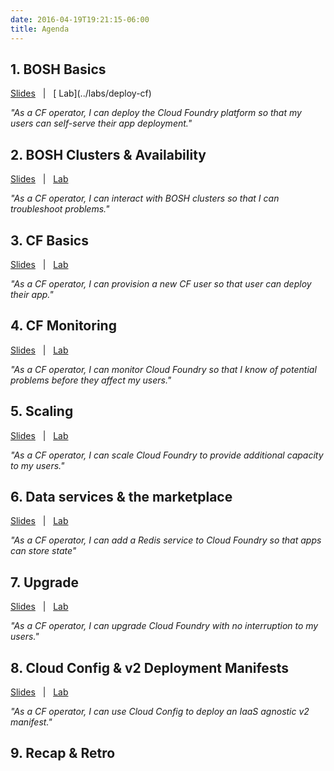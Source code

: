 ```yaml
---
date: 2016-04-19T19:21:15-06:00
title: Agenda
---
```


## 1. BOSH Basics

<a href="/slides/#/bosh-basics" target="_blank">
  <i class="fa fa-tv"></i> Slides</a>
  &nbsp; | &nbsp; [<i class="fa fa-flask"></i> Lab](../labs/deploy-cf)

*"As a CF operator, I can deploy the Cloud Foundry platform so that my users can self-serve their app deployment."*


## 2. BOSH Clusters & Availability

<a href="/slides/#/bosh-ha" target="_blank"><i class="fa fa-tv"></i> Slides</a> &nbsp; | &nbsp; [<i class="fa fa-flask"></i> Lab](../labs/bosh-ha)

*"As a CF operator, I can interact with BOSH clusters so that I can troubleshoot problems."*

## 3. CF Basics

<a href="/slides/#/cf-basics" target="_blank"><i class="fa fa-tv"></i> Slides</a> &nbsp; | &nbsp; [<i class="fa fa-flask"></i> Lab](../labs/cf-basics)

*"As a CF operator, I can provision a new CF user so that user can deploy their app."*

## 4. CF Monitoring

<a href="/slides/#/monitoring" target="_blank"><i class="fa fa-tv"></i> Slides</a> &nbsp; | &nbsp; [<i class="fa fa-flask"></i> Lab](../labs/monitoring)

*"As a CF operator, I can monitor Cloud Foundry so that I know of potential problems before they affect my users."*

## 5. Scaling

<a href="/slides/#/scaling" target="_blank"><i class="fa fa-tv"></i> Slides</a> &nbsp; | &nbsp; [<i class="fa fa-flask"></i> Lab](../labs/scaling)

*"As a CF operator, I can scale Cloud Foundry to provide additional capacity to my users."*

## 6. Data services & the marketplace

<a href="/slides/#/services" target="_blank"><i class="fa fa-tv"></i> Slides</a> &nbsp; | &nbsp; [<i class="fa fa-flask"></i> Lab](../labs/services)

*"As a CF operator, I can add a Redis service to Cloud Foundry so that apps can store state"*

## 7. Upgrade

<a href="/slides/#/upgrade" target="_blank"><i class="fa fa-tv"></i> Slides</a> &nbsp; | &nbsp; [<i class="fa fa-flask"></i> Lab](../labs/upgrading)

*"As a CF operator, I can upgrade Cloud Foundry with no interruption to my users."*

## 8. Cloud Config & v2 Deployment Manifests

<a href="/slides/#/v2-manifests" target="_blank"><i class="fa fa-tv"></i> Slides</a> &nbsp; | &nbsp; [<i class="fa fa-flask"></i> Lab](../labs/cloud-config-and-v2)

*"As a CF operator, I can use Cloud Config to deploy an IaaS agnostic v2 manifest."*

## 9. Recap & Retro
